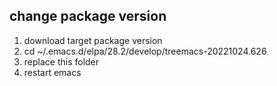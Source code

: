 ## change package version

1. download target package version
2. cd ~/.emacs.d/elpa/28.2/develop/treemacs-20221024.626
3. replace this folder
4. restart emacs
